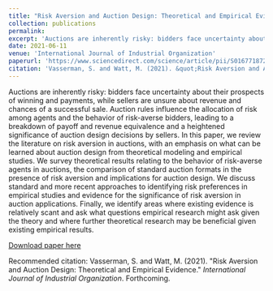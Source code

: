 ```yaml
---
title: "Risk Aversion and Auction Design: Theoretical and Empirical Evidence"
collection: publications
permalink:
excerpt: 'Auctions are inherently risky: bidders face uncertainty about their prospects of winning and payments, while sellers are unsure about revenue and chances of a successful sale. Auction rules influence the allocation of risk among agents and the behavior of risk-averse bidders, leading to a breakdown of payoff and revenue equivalence and a heightened significance of auction design decisions by sellers. In this paper, we review the literature on risk aversion in auctions, with an emphasis on what can be learned about auction design from theoretical modeling and empirical studies. We survey theoretical results relating to the behavior of risk-averse agents in auctions, the comparison of standard auction formats in the presence of risk aversion and implications for auction design. We discuss standard and more recent approaches to identifying risk preferences in empirical studies and evidence for the significance of risk aversion in auction applications. Finally, we identify areas where existing evidence is relatively scant and ask what questions empirical research might ask given the theory and where further theoretical research may be beneficial given existing empirical results.'
date: 2021-06-11
venue: 'International Journal of Industrial Organization'
paperurl: 'https://www.sciencedirect.com/science/article/pii/S0167718721000515'
citation: 'Vasserman, S. and Watt, M. (2021). &quot;Risk Aversion and Auction Design: Theoretical and Empirical Evidence.&quot; <i>International Journal of Industrial Organization</i>. Forthcoming.'
---
```

Auctions are inherently risky: bidders face uncertainty about their prospects of winning and payments, while sellers are unsure about revenue and chances of a successful sale. Auction rules influence the allocation of risk among agents and the behavior of risk-averse bidders, leading to a breakdown of payoff and revenue equivalence and a heightened significance of auction design decisions by sellers. In this paper, we review the literature on risk aversion in auctions, with an emphasis on what can be learned about auction design from theoretical modeling and empirical studies. We survey theoretical results relating to the behavior of risk-averse agents in auctions, the comparison of standard auction formats in the presence of risk aversion and implications for auction design. We discuss standard and more recent approaches to identifying risk preferences in empirical studies and evidence for the significance of risk aversion in auction applications. Finally, we identify areas where existing evidence is relatively scant and ask what questions empirical research might ask given the theory and where further theoretical research may be beneficial given existing empirical results.

[Download paper here](https://www.sciencedirect.com/science/article/pii/S0167718721000515)

Recommended citation: Vasserman, S. and Watt, M. (2021). "Risk Aversion and Auction Design: Theoretical and Empirical Evidence." <i>International Journal of Industrial Organization</i>. Forthcoming.
